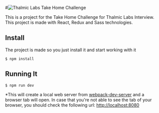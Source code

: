 #![Thalmic Labs Take Home Challenge](/src/thlabs.svg?raw-true)

This is a project for the Take Home Challenge for Thalmic Labs Interview. This project is made with React, Redux and Sass technologies.


## Install

The project is made so you just install it and start working with it
```
$ npm install
```

## Running It
```
$ npm run dev
```
*This will create a local web server from [webpack-dev-server](https://github.com/webpack/webpack-dev-server) and a browser tab will open. In case that you're not able to see the tab of your browser, you should check the following url:
[http://localhost:8080](http://localhost:8080)
